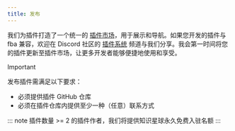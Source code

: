 ```yaml
---
title: 发布
---
```


我们为插件打造了一个统一的 [插件市场](market.md)，用于展示和导航。如果您开发的插件与 fba 兼容，欢迎在 Discord
社区的 [插件系统](https://discord.com/channels/1185035164577972344/1349951379560599572)
频道与我们分享。我会第一时间将您的插件更新至插件市场，让更多开发者能够便捷地使用和享受。



> [!IMPORTANT]
> 发布插件需满足以下要求：
>
> - 必须提供插件 GitHub 仓库
> - 必须在插件仓库内提供至少一种（任意）联系方式

::: note
插件数量 >= 2 的插件作者，我们将提供知识星球永久免费入驻名额
:::
